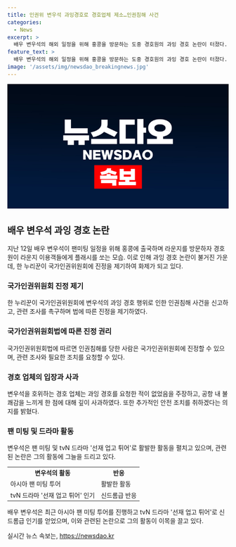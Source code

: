 ```yaml
---
title: 인권위 변우석 과잉경호로 경호업체 제소…인권침해 사건
categories:
  - News
excerpt: >
  배우 변우석의 해외 일정을 위해 홍콩을 방문하는 도중 경호원의 과잉 경호 논란이 터졌다. 한 네티즌은 이 사안을 국가인권위원회에 진정을 제기했다고 주장했으며, 관련 글은 온라인 커뮤니티에 게재되었다. 해당 네티즌은 경호 논란이 인권침해로 여겨진다며 국가인권위원회에 꼼꼼한 조사를 촉구했다. 이에 대해 경호업체는 사과를 표명하며 변우석을 향한 과잉 경호 요청은 없었다고 주장했다. 촬영된 영상이 온라인에 퍼지면서 논란이 커졌고, 해당 업체는 내부 조치를 취할 것이라고 약속했다.
feature_text: >
  배우 변우석의 해외 일정을 위해 홍콩을 방문하는 도중 경호원의 과잉 경호 논란이 터졌다. 한 네티즌은 이 사안을 국가인권위원회에 진정을 제기했다고 주장했으며, 관련 글은 온라인 커뮤니티에 게재되었다. 해당 네티즌은 경호 논란이 인권침해로 여겨진다며 국가인권위원회에 꼼꼼한 조사를 촉구했다. 이에 대해 경호업체는 사과를 표명하며 변우석을 향한 과잉 경호 요청은 없었다고 주장했다. 촬영된 영상이 온라인에 퍼지면서 논란이 커졌고, 해당 업체는 내부 조치를 취할 것이라고 약속했다.
image: '/assets/img/newsdao_breakingnews.jpg'
---
```


<p><img src="/assets/img/newsdao_breakingnews.jpg" alt="ontimetimes 속보" /></p>

<h2 data-ke-size="size26">배우 변우석 과잉 경호 논란</h2>

<p data-ke-size="size16">지난 12일 배우 변우석이 팬미팅 일정을 위해 홍콩에 출국하며 라운지를 방문하자 경호원이 라운지 이용객들에게 플래시를 쏘는 모습. 이로 인해 과잉 경호 논란이 불거진 가운데, 한 누리꾼이 국가인권위원회에 진정을 제기하여 화제가 되고 있다.</p>

<h3>국가인권위원회 진정 제기</h3>

<p data-ke-size="size16">한 누리꾼이 국가인권위원회에 변우석의 과잉 경호 행위로 인한 인권침해 사건을 신고하고, 관련 조사를 촉구하며 법에 따른 진정을 제기하였다.</p>

<h3>국가인권위원회법에 따른 진정 권리</h3>

<p data-ke-size="size16">국가인권위원회법에 따르면 인권침해를 당한 사람은 국가인권위원회에 진정할 수 있으며, 관련 조사와 필요한 조치를 요청할 수 있다.</p>

<h3>경호 업체의 입장과 사과</h3>

<p data-ke-size="size16">변우석을 호위하는 경호 업체는 과잉 경호를 요청한 적이 없었음을 주장하고, 공항 내 불쾌감을 느끼게 한 점에 대해 깊이 사과하였다. 또한 추가적인 안전 조치를 취하겠다는 의지를 밝혔다.</p>

<h3>팬 미팅 및 드라마 활동</h3>

<p data-ke-size="size16">변우석은 팬 미팅 및 tvN 드라마 '선재 업고 튀어'로 활발한 활동을 펼치고 있으며, 관련된 논란은 그의 활동에 그늘을 드리고 있다.</p>

<table>
    <tr>
        <td style="text-align: center; height: 17px;"><b>변우석의 활동</b></td>
        <td style="text-align: center; height: 17px;"><b>반응</b></td>
    </tr>
    <tr>
        <td>아시아 팬 미팅 투어</td>
        <td>활발한 활동</td>
    </tr>
    <tr>
        <td>tvN 드라마 '선재 업고 튀어' 인기</td>
        <td>신드롬급 반응</td>
    </tr>
</table>

<p data-ke-size="size16">배우 변우석은 최근 아시아 팬 미팅 투어를 진행하고 tvN 드라마 '선재 업고 튀어'로 신드롬급 인기를 얻었으며, 이와 관련된 논란으로 그의 활동이 이목을 끌고 있다.</p>
실시간 뉴스 속보는, <a href="https://newsdao.kr" rel="dofollow">https://newsdao.kr</a>


